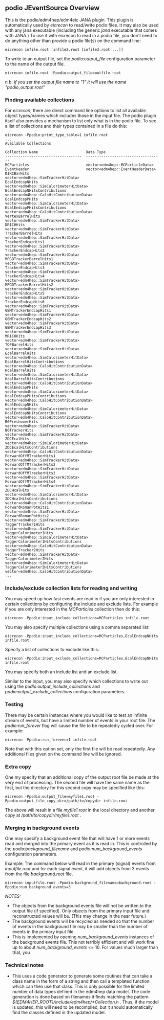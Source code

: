 
## podio JEventSource Overview

This is the podio/edm4hep/edm4eic JANA plugin. This plugin is automatically
used by _eicrecon_ to read/write podio files. It may also be used with any
jana executable (including the generic _jana_ executable that comes with
JANA.) To use it with eicrecon to read in a podio file, you don't need to
do anything other than provide a podio file(s) on the command line:

~~~
eicrecon infile.root [infile2.root [infile3.root ...]]
~~~

To write to an output file, set the _podio:output_file_ configuration
parameter to the name of the output file.

~~~
eicrecon infile.root -Ppodio:output_file=outfile.root
~~~
_n.b. if you set the output file name to "1" it will use the name "podio_output.root"_

### Finding available collections
For _eicrecon_, there are direct command line options to list all available
object types/names which includes those in the input file. The podio plugin
itself also provides a mechanism to list only what is in the podio file.
To see a list of collections and their types contained in a file do this:

~~~
eicrecon -Ppodio:print_type_table=1 infile.root
...
Available Collections

Collection Name                      Data Type
-----------------------------------  -----------------------------------
MCParticles                          vector<edm4hep::MCParticleData>
EventHeader                          vector<edm4hep::EventHeaderData>
DIRCBarHits                          vector<edm4hep::SimTrackerHitData>
EcalEndcapNHits                      vector<edm4hep::SimCalorimeterHitData>
EcalEndcapNHitsContributions         vector<edm4hep::CaloHitContributionData>
EcalEndcapPHits                      vector<edm4hep::SimCalorimeterHitData>
EcalEndcapPHitsContributions         vector<edm4hep::CaloHitContributionData>
VertexBarrelHits                     vector<edm4hep::SimTrackerHitData>
DRICHHits                            vector<edm4hep::SimTrackerHitData>
TrackerBarrelHits                    vector<edm4hep::SimTrackerHitData>
TrackerEndcapHits1                   vector<edm4hep::SimTrackerHitData>
TrackerEndcapHits2                   vector<edm4hep::SimTrackerHitData>
MPGDTrackerBarrelHits1               vector<edm4hep::SimTrackerHitData>
TrackerEndcapHits3                   vector<edm4hep::SimTrackerHitData>
TrackerEndcapHits4                   vector<edm4hep::SimTrackerHitData>
MPGDTrackerBarrelHits2               vector<edm4hep::SimTrackerHitData>
TrackerEndcapHits5                   vector<edm4hep::SimTrackerHitData>
TrackerEndcapHits6                   vector<edm4hep::SimTrackerHitData>
GEMTrackerEndcapHits1                vector<edm4hep::SimTrackerHitData>
GEMTrackerEndcapHits2                vector<edm4hep::SimTrackerHitData>
GEMTrackerEndcapHits3                vector<edm4hep::SimTrackerHitData>
MRICHHits                            vector<edm4hep::SimTrackerHitData>
TOFBarrelHits                        vector<edm4hep::SimTrackerHitData>
EcalBarrelHits                       vector<edm4hep::SimCalorimeterHitData>
EcalBarrelHitsContributions          vector<edm4hep::CaloHitContributionData>
HcalBarrelHits                       vector<edm4hep::SimCalorimeterHitData>
HcalBarrelHitsContributions          vector<edm4hep::CaloHitContributionData>
HcalEndcapPHits                      vector<edm4hep::SimCalorimeterHitData>
HcalEndcapPHitsContributions         vector<edm4hep::CaloHitContributionData>
HcalEndcapNHits                      vector<edm4hep::SimCalorimeterHitData>
HcalEndcapNHitsContributions         vector<edm4hep::CaloHitContributionData>
B0PreshowerHits                      vector<edm4hep::SimTrackerHitData>
B0TrackerHits                        vector<edm4hep::SimTrackerHitData>
ZDCEcalHits                          vector<edm4hep::SimCalorimeterHitData>
ZDCEcalHitsContributions             vector<edm4hep::CaloHitContributionData>
ForwardOffMTrackerHits1              vector<edm4hep::SimTrackerHitData>
ForwardOffMTrackerHits2              vector<edm4hep::SimTrackerHitData>
ForwardOffMTrackerHits3              vector<edm4hep::SimTrackerHitData>
ForwardOffMTrackerHits4              vector<edm4hep::SimTrackerHitData>
ZDCHcalHits                          vector<edm4hep::SimCalorimeterHitData>
ZDCHcalHitsContributions             vector<edm4hep::CaloHitContributionData>
ForwardRomanPotHits1                 vector<edm4hep::SimTrackerHitData>
ForwardRomanPotHits2                 vector<edm4hep::SimTrackerHitData>
TaggerTracker1Hits                   vector<edm4hep::SimTrackerHitData>
TaggerCalorimeter1Hits               vector<edm4hep::SimCalorimeterHitData>
TaggerCalorimeter1HitsContributions  vector<edm4hep::CaloHitContributionData>
TaggerTracker2Hits                   vector<edm4hep::SimTrackerHitData>
TaggerCalorimeter2Hits               vector<edm4hep::SimCalorimeterHitData>
TaggerCalorimeter2HitsContributions  vector<edm4hep::CaloHitContributionData>
...
~~~

### Include/exclude collection lists for reading and writing
You may speed up how fast events are read in if you are only interested in certain collections
by configuring the include and exclude lists. For example if you are only interested in the
_MCParticles_ collection then do this:
~~~
eicrecon -Ppodio:input_include_collections=MCParticles infile.root
~~~

You may also specify multiple collections using a comma separated list:
~~~
eicrecon -Ppodio:input_include_collections=MCParticles,EcalEndcapNHits infile.root
~~~

Specify a list of collections to exclude like this:
~~~
eicrecon -Ppodio:input_exclude_collections=MCParticles,EcalEndcapNHits infile.root
~~~

You may specify both an include list and an exclude list.


Similar to the input, you may also specify which collections to write out using the
_podio:output_include_collections_ and _podio:output_exclude_collections_ configuration
parameters.

### Testing
There may be certain instances where you would like to test an infinite stream of events, but
have a limited number of events in your root file. The _podio:run_forever_ flag will cause
the file to be repeatedly cycled over. For example:
~~~
eicrecon -Ppodio:run_forever=1 infile.root
~~~
Note that with this option set, only the first file will be read repeatedly. Any additional
files given on the command line will be ignored.

### Extra copy
One my specify that an additional copy of the output root file be made at the very
end of processing. The second file will have the same name as the first, but the
directory for this second copy may be specified like this:
~~~
eicrecon -Ppodio:output_file=myfile1.root -Ppodio:output_file_copy_dir=/path/to/copydir infile.root
~~~
The above will result in a file _myfile1.root_ in the local directory and another copy
at _/path/to/copydir/myfile1.root_ .

### Merging in background events
One may specify a background event file that will have 1 or more events read and
merged into the primary event as it is read in. This is controlled by the
_podio:background_filename_ and _podio:num_background_events_ configuration
parameters.

Example: The command below will read in the primary (signal) events from _inputfile.root_
and for each signal event, it will add objects from 3 events from the file _background.root_
file.
~~~
eicrecon inputfile.root -Ppodio:background_filename=background.root -Ppodio:num_background_events=3
~~~

*NOTES:*

* The objects from the background events file will not be written to the output file (if
specified). Only objects from the primary input file and reconstructed values will be.
(This may change in the near future.)
* The background events will be recycled as needed so that the number of events in the
background file may be smaller than the number of events in the primary input file.
* This is implemented by opening _num_background_events_ instances of the background
events file. This not terribly efficient and will work fine up to about
_num_background_events_ <= 10. For values much larger than that, you

### Technical notes


* This uses a code generator to generate some routines that can take a class name
in the form of a string and then call a templated function which can then use
that class. This is only possible for the limited number of data types defined
in the edm4hep data model. The code generation is done based on filenames it
finds matching the pattern _${EDM4HEP_ROOT}/include/edm4hep/*Collection.h_ . Thus,
if the model is updated, this will need to be recompiled, but it should automatically
find the classes defined in the updated model.

